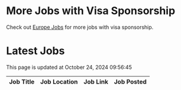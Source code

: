 # More Jobs with Visa Sponsorship

Check out [Europe Jobs](https://github.com/sureshparimi/europejobs#latest-jobs) for more jobs with visa sponsorship.

# Latest Jobs

This page is updated at October 24, 2024 09:56:45

| Job Title | Job Location | Job Link | Job Posted |
| --- | --- | --- | --- |

